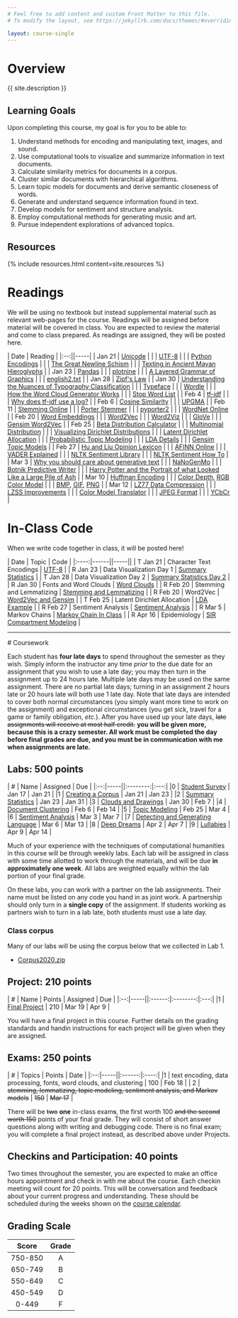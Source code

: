 ```yaml
---
# Feel free to add content and custom Front Matter to this file.
# To modify the layout, see https://jekyllrb.com/docs/themes/#overriding-theme-defaults

layout: course-single
---
```


# <a name="description">Overview</a>

{{ site.description }}

## <a name="goals">Learning Goals</a>

Upon completing this course, my goal is for you to be able to:

1. Understand methods for encoding and manipulating text, images, and sound.
1. Use computational tools to visualize and summarize information in text documents.
1. Calculate similarity metrics for documents in a corpus.
1. Cluster similar documents with hierarchical algorithms.
1. Learn topic models for documents and derive semantic closeness of words.
1. Generate and understand sequence information found in text.
1. Develop models for sentiment and structure analysis.
1. Employ computational methods for generating music and art.
1. Pursue independent explorations of advanced topics.

## <a name="resources">Resources</a>

{% include resources.html content=site.resources %}

# <a name="readings">Readings</a>

We will be using no textbook but instead supplemental material such as relevant
web-pages for the course. Readings will be assigned before material will be
covered in class. You are expected to review the material and come to class
prepared. As readings are assigned, they will be posted here.

| Date  | Reading |
|:--:||-----|
| Jan 21 | [Unicode](https://home.unicode.org/) |
| | [UTF-8](https://en.wikipedia.org/wiki/UTF-8) |
| | [Python Encodings](https://realpython.com/python-encodings-guide/) |
| | [The Great Newline Schism](https://blog.codinghorror.com/the-great-newline-schism/) |
| | [Texting in Ancient Mayan Hieroglyphs](https://www.neh.gov/humanities/2018/winter/feature/texting-in-ancient-mayan-hieroglyphs) |
| Jan 23 | [Pandas](https://pandas.pydata.org/) |
| | [plotnine](https://plotnine.readthedocs.io/en/stable/index.html) |
| | [A Layered Grammar of Graphics](https://byrneslab.net/classes/biol607/readings/wickham_layered-grammar.pdf) |
| | [english2.txt](data/english2.txt) |
| Jan 28 | [Zipf's Law](https://en.wikipedia.org/wiki/Zipf%27s_law) |
| Jan 30 | [Understanding the Nuances of Typography Classification](https://www.toptal.com/designers/typography/typeface-classification) |
| | [Typeface](https://en.wikipedia.org/wiki/Typeface) |
| | [Wordle](http://static.mrfeinberg.com/bv_ch03.pdf) |
| | [How the Word Cloud Generator Works](https://www.jasondavies.com/wordcloud/about/) |
| | [Stop Word List](data/stop-word-list.txt) |
| Feb 4 | [tf-idf](https://en.wikipedia.org/wiki/Tf%E2%80%93idf) |
| | [Why does tf-idf use a log?](https://www.quora.com/Why-does-TF-IDF-use-a-log) |
| Feb 6 | [Cosine Similarity](https://en.wikipedia.org/wiki/Cosine_similarity) |
| | [UPGMA](https://en.wikipedia.org/wiki/UPGMA) |
| Feb 11 | [Stemming Online](https://text-processing.com/demo/stem/) |
| | [Porter Stemmer](http://people.scs.carleton.ca/~armyunis/projects/KAPI/porter.pdf) |
| | [pyporter2](https://github.com/mdirolf/pyporter2) |
| | [WordNet Online](http://wordnetweb.princeton.edu/perl/webwn) |
| Feb 20 | [Word Embeddings](https://www.tensorflow.org/tutorials/text/word_embeddings) |
| | [Word2Vec](https://papers.nips.cc/paper/5021-distributed-representations-of-words-and-phrases-and-their-compositionality.pdf) |
| | [Word2Viz](https://lamyiowce.github.io/word2viz/) |
| | [GloVe](https://nlp.stanford.edu/projects/glove/) |
| | [Gensim Word2Vec](https://radimrehurek.com/gensim/models/word2vec.html) |
| Feb 25 | [Beta Distribution Calculator](http://keisan.casio.com/exec/system/1180573226) |
| | [Multinomial Distribution](https://en.wikipedia.org/wiki/Multinomial_distribution) |
| | [Visualizing Dirichlet Distributions](http://blog.bogatron.net/blog/2014/02/02/visualizing-dirichlet-distributions/) |
| | [Latent Dirichlet Allocation](https://en.wikipedia.org/wiki/Latent_Dirichlet_allocation) |
| | [Probabilistic Topic Modeling](http://www.cs.columbia.edu/~blei/papers/Blei2012.pdf) |
| | [LDA Details](https://courses.engr.illinois.edu/cs598jhm/sp2010/Slides/Lecture06.pdf) |
| | [Gensim Topic Models](https://radimrehurek.com/gensim/tut2.html) |
| Feb 27 | [Hu and Liu Opinion Lexicon](https://www.cs.uic.edu/~liub/FBS/sentiment-analysis.html#lexicon) |
| | [AFINN Online](http://darenr.github.io/afinn/#) |
| | [VADER Explained](http://comp.social.gatech.edu/papers/icwsm14.vader.hutto.pdf) |
| | [NLTK Sentiment Library](http://www.nltk.org/api/nltk.sentiment.html) |
| | [NLTK Sentiment How To](http://www.nltk.org/howto/sentiment.html) |
| Mar 3 | [Why you should care about generative text](https://hackernoon.com/why-you-should-care-about-generative-text-52496cb74beb) |
| | [NaNoGenMo](https://nanogenmo.github.io/) |
| | [Botnik Predictive Writer](https://botnik.org/apps/writer/?source=589b43f09f1100d6a871cb9c3dda71a6) |
| | [Harry Potter and the Portrait of what Looked Like a Large Pile of Ash](https://botnik.org/harry-potter-chapter/) |
| Mar 10 | [Huffman Encoding](https://en.wikipedia.org/wiki/Huffman_coding) |
| | [Color Depth](https://en.wikipedia.org/wiki/Color_depth), [RGB Color Model](https://en.wikipedia.org/wiki/RGB_color_model) |
| | [BMP](https://en.wikipedia.org/wiki/BMP_file_format), [GIF](https://en.wikipedia.org/wiki/BMP_file_format), [PNG](https://en.wikipedia.org/wiki/Portable_Network_Graphics) |
| Mar 12 | [LZ77 Data Compression](https://towardsdatascience.com/how-data-compression-works-exploring-lz77-3a2c2e06c097) |
| | [LZSS Improvements](http://web.eecs.umich.edu/~sugih/courses/eecs281/fall07/lectures/lecture11.pdf) |
| | [Color Model Translator](http://colorizer.org/) |
| | [JPEG Format](https://en.wikipedia.org/wiki/JPEG) |
| | [YCbCr](https://medium.com/breaktheloop/what-is-ycbcr-964fde85eeb3) |


# <a name="inclasscode">In-Class Code</a>

When we write code together in class, it will be posted here!

| Date | Topic | Code |
|:----:|------||-----||
| T Jan 21 | Character Text Encodings | [UTF-8](https://nbviewer.jupyter.org/url/hendrix-cs.github.io/csci270/notes/Character%20Encoding.ipynb) |
| R Jan 23 | Data Visualization Day 1 | [Summary Statistics](https://nbviewer.jupyter.org/url/hendrix-cs.github.io/csci270/notes/Summary%20Statistics.ipynb) |
| T Jan 28 | Data Visualization Day 2 | [Summary Statistics Day 2](https://nbviewer.jupyter.org/url/hendrix-cs.github.io/csci270/notes/Summary%20Statistics%20Day%202.ipynb) |
| R Jan 30 | Fonts and Word Clouds | [Word Clouds](https://nbviewer.jupyter.org/url/hendrix-cs.github.io/csci270/notes/Word%20Cloud%20In%20Class.ipynb) |
| R Feb 20 | Stemming and Lemmatizing | [Stemming and Lemmatizing](https://nbviewer.jupyter.org/url/hendrix-cs.github.io/csci270/notes/Stemming%20and%20Lemmatization.ipynb) |
| R Feb 20 | Word2Vec | [Word2Vec and Gensim](https://nbviewer.jupyter.org/url/hendrix-cs.github.io/csci270/notes/Word%20Similarity%202020.ipynb) |
| T Feb 25 | Latent Dirichlet Allocation | [LDA Example](https://nbviewer.jupyter.org/url/hendrix-cs.github.io/csci270/notes/LDA%20Example%202020.ipynb) |
| R Feb 27 | Sentiment Analysis | [Sentiment Analysis](https://nbviewer.jupyter.org/url/hendrix-cs.github.io/csci270/notes/Sentiment%20Analysis.ipynb) |
| R Mar 5 | Markov Chains | [Markov Chain In Class](https://nbviewer.jupyter.org/url/hendrix-cs.github.io/csci270/notes/Markov%20Chain%20InClass.ipynb) |
| R Apr 16 | Epidemiology | [SIR Compartment Modeling](https://nbviewer.jupyter.org/url/hendrix-cs.github.io/csci270/notes/Epidemiology.ipynb) |

<hr>
# Coursework

Each student has **four late days** to spend throughout the semester as they wish.
Simply inform the instructor any time *prior* to the due date for an assignment
that you wish to use a late day; you may then turn in the assignment up to 24
hours late. Multiple late days may be used on the same assignment. There are no
partial late days; turning in an assignment 2 hours late or 20 hours late will
both use 1 late day. Note that late days are intended to cover both normal
circumstances (you simply want more time to work on the assignment) and
exceptional circumstances (you get sick, travel for a game or family
obligation, *etc.*). After you have used up your late days, ~~late assignments
will receive at most half credit.~~ **you will be given more, because this is a
crazy semester. All work must be completed the day before final grades are due,
and you must be in communication with me when assignments are late.**

## <a name="labs">Labs</a>: 500 points

| #  | Name | Assigned | Due |
|:--:|-----||:--------:|:---:|
|0 | [Student Survey](https://forms.gle/6ebsJiBCqhQm2dFB6) | Jan 17 | Jan 21 |
|1 | [Creating a Corpus]({{site.baseurl}}/labs/corpus.html) | Jan 21 | Jan 23 |
|2 | [Summary Statistics]({{site.baseurl}}/labs/summary.html) | Jan 23 | Jan 31 |
|3 | [Clouds and Drawings]({{site.baseurl}}/labs/clouds.html) | Jan 30 | Feb 7 |
|4 | [Document Clustering](https://nbviewer.jupyter.org/url/hendrix-cs.github.io/csci270/labs/Lab%204%20-%20Document%20Clustering%202020.ipynb) | Feb 6 | Feb 14 |
|5 | [Topic Modeling]({{site.baseurl}}/labs/topic.html) | Feb 25 | Mar 4 |
|6 | [Sentiment Analysis]({{site.baseurl}}/labs/sentiment.html) | Mar 3 | Mar 7 |
|7 | [Detecting and Generating Language]({{site.baseurl}}/labs/markov.html) | Mar 6 | Mar 13 |
|8 | [Deep Dreams](https://deepdreamgenerator.com/) | Apr 2 | Apr 7 |
|9 | [Lullabies](http://sonic-pi.net/) | Apr 9 | Apr 14 |

Much of your experience with the techniques of
computational humanities in this course will be through weekly labs.
Each lab will be assigned in class with some time allotted to work through the materials, and will be due **in approximately one week**. All labs are weighted equally within the lab portion of your final grade.

On these labs, you can work with a partner on the lab assignments. Their name must be listed on any code you hand in as joint work. A partnership should only turn in a **single copy** of the assignment. If students working as partners wish to turn in a lab late, both students must use a late day.

### Class corpus

Many of our labs will be using the corpus below that we collected in Lab 1.
* [Corpus2020.zip](data/Corpus2020.zip)

## <a name="projects">Project</a>: 210 points

| #  | Name | Points | Assigned | Due |
|:--:|-----||:------:|:--------:|:---:|
|1 | [Final Project]({{site.baseurl}}/projects/project.html)  | 210  | Mar 19 | Apr 9 |

You will have a final project in this course.
Further details on the grading standards and handin instructions for each
project will be given when they are assigned.

## <a name="exams">Exams</a>: 250 points

| #  | Topics | Points | Date |
|:--:|-----||:------:|:----:|
|1 | text encoding, data processing, fonts, word clouds, and clustering | 100 | Feb 18 |
| 2 | ~~stemming, lemmatizing, topic modeling, sentiment analysis, and Markov models~~ | ~~150~~ | ~~Mar 17~~ |

There will be ~~two~~ **one** in-class exam~~s~~, the first worth 100 ~~and the
second worth 150~~ points of your final grade.
They will consist of short answer questions along with writing and debugging code.
There is no final exam; you will complete a final project instead, as described above under Projects.

## <a name="checkins">Checkins and Participation</a>: 40 points

Two times throughout the semester, you are expected to
make an office hours appointment and check in with me about the course. Each checkin
meeting will count for 20 points.
This will be conversation and feedback about your current progress and understanding.
These should be scheduled during the weeks shown
on the [course calendar](https://app.teamgantt.com/public/projects/calendar/2020-01-12?ids=1990087&projectIds=1990087&publicKeys=eh0JCy4TSjrP&userResourceIds=0).

## <a name="scale">Grading Scale</a>

| Score  | Grade  |
|:------:|:------:|
| 750-850  | A   |
| 650-749   | B   |
| 550-649   | C   |
| 450-549   | D   |
| 0-449     | F   |
